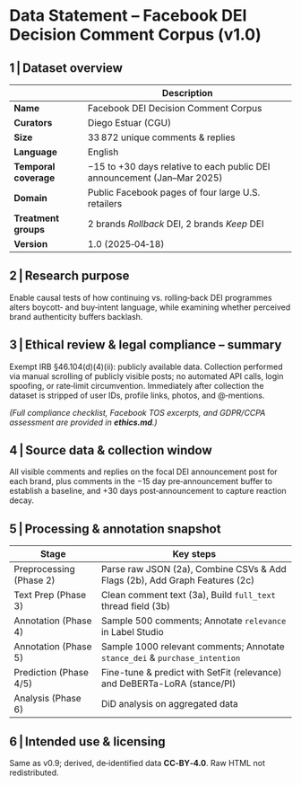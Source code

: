 # Data Statement – Facebook DEI Decision Comment Corpus (v1.0)

## 1 | Dataset overview
|                       | Description |
|-----------------------|-------------|
| **Name**              | Facebook DEI Decision Comment Corpus |
| **Curators**          | Diego Estuar (CGU) |
| **Size**              | 33 872 unique comments & replies |
| **Language**          | English |
| **Temporal coverage** | −15 to +30 days relative to each public DEI announcement (Jan–Mar 2025) |
| **Domain**            | Public Facebook pages of four large U.S. retailers |
| **Treatment groups**  | 2 brands *Rollback* DEI, 2 brands *Keep* DEI |
| **Version**           | 1.0 (2025‑04‑18) |

## 2 | Research purpose
Enable causal tests of how continuing vs. rolling‑back DEI programmes alters boycott‑ and buy‑intent language, while examining whether perceived brand authenticity buffers backlash.

## 3 | Ethical review & legal compliance – summary
Exempt IRB §46.104(d)(4)(ii): publicly available data.  Collection performed via manual scrolling of publicly visible posts; no automated API calls, login spoofing, or rate‑limit circumvention.  Immediately after collection the dataset is stripped of user IDs, profile links, photos, and @‑mentions.

*(Full compliance checklist, Facebook TOS excerpts, and GDPR/CCPA assessment are provided in **ethics.md**.)*

## 4 | Source data & collection window
All visible comments and replies on the focal DEI announcement post for each brand, plus comments in the −15 day pre‑announcement buffer to establish a baseline, and +30 days post‑announcement to capture reaction decay.

## 5 | Processing & annotation snapshot
| Stage | Key steps |
|-------|-----------|
| Preprocessing (Phase 2) | Parse raw JSON (2a), Combine CSVs & Add Flags (2b), Add Graph Features (2c) |
| Text Prep (Phase 3) | Clean comment text (3a), Build `full_text` thread field (3b) |
| Annotation (Phase 4) | Sample 500 comments; Annotate `relevance` in Label Studio |
| Annotation (Phase 5) | Sample 1000 relevant comments; Annotate `stance_dei` & `purchase_intention` |
| Prediction (Phase 4/5) | Fine-tune & predict with SetFit (relevance) and DeBERTa-LoRA (stance/PI) |
| Analysis (Phase 6) | DiD analysis on aggregated data |

## 6 | Intended use & licensing
Same as v0.9; derived, de‑identified data **CC‑BY‑4.0**.  Raw HTML not redistributed.